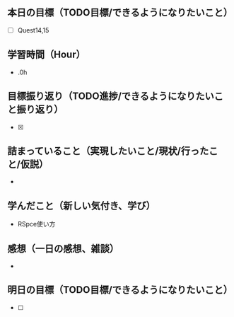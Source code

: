 ## 本日の目標（TODO目標/できるようになりたいこと）
- [ ] Quest14,15
## 学習時間（Hour）
- .0h
## 目標振り返り（TODO進捗/できるようになりたいこと振り返り）
- [x]

## 詰まっていること（実現したいこと/現状/行ったこと/仮説）
-
## 学んだこと（新しい気付き、学び）
- RSpce使い方
## 感想（一日の感想、雑談）
-
## 明日の目標（TODO目標/できるようになりたいこと）
- [ ]
